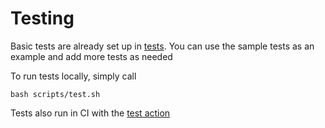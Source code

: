 # Testing
Basic tests are already set up in [tests](../%7B%7Bcookiecutter.project.slug%7D%7D/tests/). You can use the sample tests as an example and add more tests as needed

To run tests locally, simply call
```commandline
bash scripts/test.sh
```


Tests also run in CI with the [test action](../.github/workflows/pytest.yml)